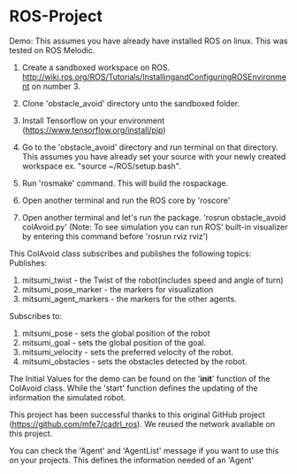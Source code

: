 # ROS-Project

Demo:
This assumes you have already have installed ROS on linux.
This was tested on ROS Melodic.

1. Create a sandboxed workspace on ROS.
http://wiki.ros.org/ROS/Tutorials/InstallingandConfiguringROSEnvironment on number 3.

2. Clone 'obstacle_avoid' directory unto the sandboxed folder.
3. Install Tensorflow on your environment (https://www.tensorflow.org/install/pip)
4. Go to the 'obstacle_avoid' directory and run terminal on that directory.
This assumes you have already set your source with your newly created workspace
ex. "source ~/ROS/setup.bash".
5. Run 'rosmake' command. This will build the rospackage.
6. Open another terminal and run the ROS core by 'roscore'
7. Open another terminal and let's run the package. 'rosrun obstacle_avoid colAvoid.py'
(Note: To see simulation you can run ROS' built-in visualizer by entering this command before 'rosrun rviz rviz')


This ColAvoid class subscribes and publishes the following topics:
Publishes:
1. mitsumi_twist - the Twist of the robot(includes speed and angle of turn)
2. mitsumi_pose_marker - the markers for visualization
3. mitsumi_agent_markers - the markers for the other agents.

Subscribes to:
1. mitsumi_pose - sets the global position of the robot
2. mitsumi_goal - sets the global position of the goal.
3. mitsumi_velocity - sets the preferred velocity of the robot.
4. mitsumi_obstacles - sets the obstacles detected by the robot.

The Initial Values for the demo can be found on the '__init__' function of the ColAvoid class.
While the 'start' function defines the updating of the information the simulated robot.

This project has been successful thanks to this original GitHub project (https://github.com/mfe7/cadrl_ros).
We reused the network available on this project.

You can check the 'Agent' and 'AgentList' message if you want to use this on your projects.
This defines the information needed of an 'Agent'


